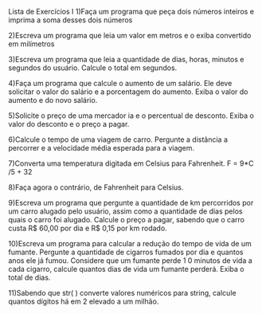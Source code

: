 Lista de Exercícios I
1)Faça um programa que peça dois números inteiros e imprima a soma desses dois números

2)Escreva um programa que leia um valor em metros e o exiba convertido em milímetros

3)Escreva um programa que leia a quantidade de dias, horas, minutos e segundos do usuário. Calcule o total em segundos.

4)Faça um programa que calcule o aumento de um salário. Ele deve solicitar o valor do salário e a
porcentagem do aumento. Exiba o valor do aumento e do novo salário.

5)Solicite o preço de uma mercador
ia e o percentual de desconto. Exiba o valor do desconto e o
preço a pagar.

6)Calcule o tempo de uma viagem de carro. Pergunte a distância a percorrer e a velocidade média
esperada para a viagem.

7)Converta uma temperatura digitada em Celsius para Fahrenheit.
F = 9*C
/5 + 32

8)Faça agora o contrário, de Fahrenheit para Celsius.

9)Escreva um programa que pergunte a quantidade de km percorridos por um carro alugado pelo
usuário, assim como a quantidade de dias pelos quais o carro foi alugado. Calcule o preço a pagar,
sabendo que o carro custa R$ 60,00 por dia e R$ 0,15 por km rodado.

10)Escreva um programa para
calcular a redução do tempo de vida de um fumante. Pergunte a
quantidade de cigarros fumados por dia e quantos anos ele já fumou. Considere que um fumante
perde 1
0 minutos de vida a cada cigarro, calcule quantos dias de vida um fumante perderá. Exiba o
total de dias.

11)Sabendo que str( ) converte valores numéricos para string, calcule quantos dígitos há em 2 elevado
a um milhão.